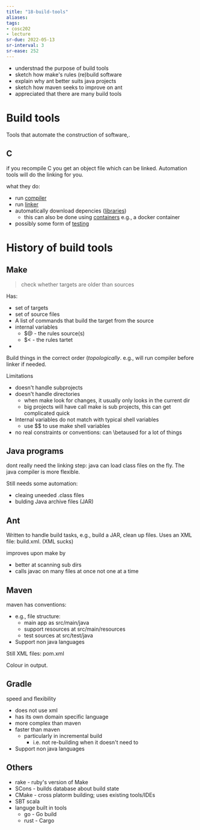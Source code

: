 ```yaml
---
title: "18-build-tools"
aliases: 
tags: 
- cosc202
- lecture
sr-due: 2022-05-13
sr-interval: 3
sr-ease: 252
---
```


- understnad the purpose of build tools
- sketch how make's rules (re)build software
- explain why ant better suits java projects
- sketch how maven seeks to improve on ant
- appreciated that there are many build tools


# Build tools
Tools that automate the construction of software,.

## C
if you recompile C you get an object file which can be linked. Automation tools will do the linking for you. 

what they do:
- run [compiler](notes/compiler.md)
- run [linker](notes/linker.md)
- automatically download depencies ([libraries](notes/13-code-librarires.md))
	- this can also be done using [containers](notes/containers.md) e.g., a docker container
- possibly some form of [testing](notes/testing.md)

# History of build tools

## Make
> check whether targets are older than sources

Has:
- set of targets
- set of source files
- A list of commands that build the target from the source
- internal variables
	- \$@ - the rules source(s)
	- \$< - the rules tartet
- 

Build things in the correct order (*topologically*. e.g., will run compiler before linker if needed. 

Limitations
- doesn't handle subprojects
- doesn't handle directories
	- when make look for changes, it usually only looks in the current dir
	- big projects will have call make is sub projects, this can get complicated quick
- Internal variables do not match with typical shell variables
	- use \$\$ to use make shell variables
- no real constraints or conventions: can \betaused for a lot of things 

## Java programs
dont really need the linking step: java can load class files on the fly. The java compiler is more flexible. 

Still needs some automation:
- cleaing uneeded .class files
- bulding Java archive files (JAR)

## Ant
Written to handle build tasks, e.g., build a JAR, clean up files. Uses an XML file: build.xml. (XML sucks)

improves upon make by
- better at scanning sub dirs
- calls javac on many files at once not one at a time

## Maven
maven has conventions:
- e.g., file structure:
	- main app as src/main/java
	- support resources at src/main/resources
	- test sources at src/test/java
- Support non java languages

Still XML files: pom.xml

Colour in output. 

## Gradle
speed and flexibility
- does not use xml
- has its own domain specific language
- more complex than maven
- faster than maven
	- particularly in incremental build
		- i.e. not re-building when it doesn't need to
- Support non java languages

## Others
- rake - ruby's version of Make
- SCons - builds database about build state
- CMake - cross platorm building; uses existing tools/IDEs
- SBT scala
- languge built in tools
	- go - Go build
	- rust - Cargo